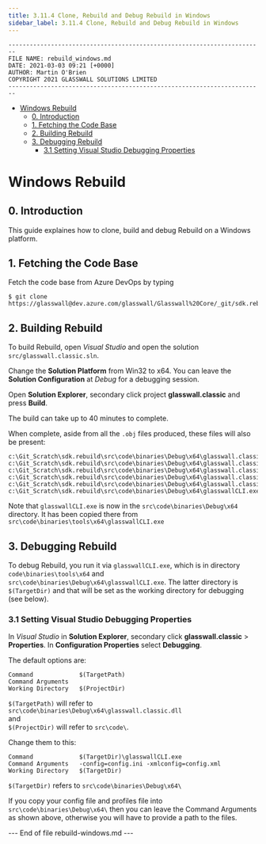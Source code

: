 ```yaml
---
title: 3.11.4 Clone, Rebuild and Debug Rebuild in Windows
sidebar_label: 3.11.4 Clone, Rebuild and Debug Rebuild in Windows
---
```


```
------------------------------------------------------------------------
FILE NAME: rebuild_windows.md
DATE: 2021-03-03 09:21 [+0000]
AUTHOR: Martin O'Brien
COPYRIGHT 2021 GLASSWALL SOLUTIONS LIMITED
------------------------------------------------------------------------
```

- [Windows Rebuild](#windows-rebuild)
  - [0. Introduction](#0-introduction)
  - [1. Fetching the Code Base](#1-fetching-the-code-base)
  - [2. Building Rebuild](#2-building-rebuild)
  - [3. Debugging Rebuild](#3-debugging-rebuild)
    - [3.1 Setting Visual Studio Debugging Properties](#31-setting-visual-studio-debugging-properties)
  
# Windows Rebuild

## 0. Introduction
This guide explaines how to clone, build and debug Rebuild on a Windows platform.

## 1. Fetching the Code Base

Fetch the code base from Azure DevOps by typing 

```
$ git clone https://glasswall@dev.azure.com/glasswall/Glasswall%20Core/_git/sdk.rebuild
```

## 2. Building Rebuild

To build Rebuild, open *Visual Studio* and open the solution `src/glasswall.classic.sln`.

Change the **Solution Platform** from Win32 to x64. You can leave the **Solution Configuration** at *Debug* for a debugging session.

Open **Solution Explorer**, secondary click project **glasswall.classic** and press **Build**.

The build can take up to 40 minutes to complete.

When complete, aside from all the `.obj` files produced, these files will also be present:

```
c:\Git_Scratch\sdk.rebuild\src\code\binaries\Debug\x64\glasswall.classic.dll
c:\Git_Scratch\sdk.rebuild\src\code\binaries\Debug\x64\glasswall.classic.exp
c:\Git_Scratch\sdk.rebuild\src\code\binaries\Debug\x64\glasswall.classic.ilk
c:\Git_Scratch\sdk.rebuild\src\code\binaries\Debug\x64\glasswall.classic.lib
c:\Git_Scratch\sdk.rebuild\src\code\binaries\Debug\x64\glasswall.classic.pdb
c:\Git_Scratch\sdk.rebuild\src\code\binaries\Debug\x64\glasswallCLI.exe

```

Note that `glasswallCLI.exe` is now in the `src\code\binaries\Debug\x64` directory. It has been copied there from `src\code\binaries\tools\x64\glasswallCLI.exe`

## 3. Debugging Rebuild

To debug Rebuild, you run it via `glasswallCLI.exe`, which is in directory `code\binaries\tools\x64` and `src\code\binaries\Debug\x64\glasswallCLI.exe`. The latter directory is `$(TargetDir)` and that will be set as the working directory for debugging (see below).

### 3.1 Setting Visual Studio Debugging Properties

In *Visual Studio* in **Solution Explorer**, secondary click **glasswall.classic** > **Properties**. In **Configuration Properties** select **Debugging**.

The default options are:

```
Command             $(TargetPath)
Command Arguments   
Working Directory   $(ProjectDir)
```

`$(TargetPath)` will refer to `src\code\binaries\Debug\x64\glasswall.classic.dll`<br /> and<br />
`$(ProjectDir)` will refer to `src\code\`.

Change them to this:

```
Command             $(TargetDir)\glasswallCLI.exe
Command Arguments   -config=config.ini -xmlconfig=config.xml
Working Directory   $(TargetDir)
```

`$(TargetDir)` refers to `src\code\binaries\Debug\x64\`

If you copy your config file and profiles file into  `src\code\binaries\Debug\x64\` then you can leave the Command Arguments as shown above, otherwise you will have to provide a path to the files.

--- End of file rebuild-windows.md ---